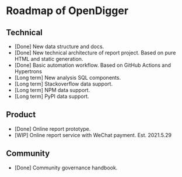 # Roadmap of OpenDigger

## Technical

- [Done] New data structure and docs.
- [Done] New technical architecture of report project. Based on pure HTML and static generation.
- [Done] Basic automation workflow. Based on GitHub Actions and Hypertrons
- [Long term] New analysis SQL components.
- [Long term] Stackoverflow data support.
- [Long term] NPM data support.
- [Long term] PyPI data support.

## Product

- [Done] Online report prototype.
- [WIP] Online report service with WeChat payment. Est. 2021.5.29

## Community

- [Done] Community governance handbook.
